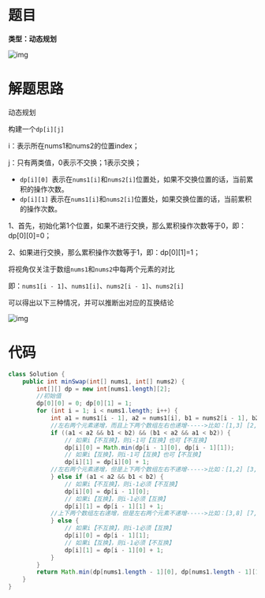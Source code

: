 # 题目

**类型：动态规划**



![img](https://cdn.nlark.com/yuque/0/2022/png/2941598/1665893441872-ddac505c-e987-4fab-818c-b2b12abe5608.png)

# 解题思路

动态规划



构建一个`dp[i][j]`

i：表示所在nums1和nums2的位置index；

j：只有两类值，0表示不交换；1表示交换；







- `dp[i][0] `表示在`nums1[i]`和`nums2[i]`位置处，如果不交换位置的话，当前累积的操作次数。
- `dp[i][1]` 表示在`nums1[i]`和`nums2[i]`位置处，如果交换位置的话，当前累积的操作次数。



1、首先，初始化第1个位置，如果不进行交换，那么累积操作次数等于0，即：dp[0][0]=0；

2、如果进行交换，那么累积操作次数等于1，即：dp[0][1]=1；



将视角仅关注于数组`nums1`和`nums2`中每两个元素的对比

即：`nums1[i - 1]`、`nums1[i]`、`nums2[i - 1]`、`nums2[i]`





可以得出以下三种情况，并可以推断出对应的互换结论

![img](https://cdn.nlark.com/yuque/0/2022/png/2941598/1665894338220-b37fc3fd-f45c-4f19-9c24-115c93ada1c5.png)





# 代码

```java
class Solution {
    public int minSwap(int[] nums1, int[] nums2) {
        int[][] dp = new int[nums1.length][2];
        //初始值
        dp[0][0] = 0; dp[0][1] = 1;
        for (int i = 1; i < nums1.length; i++) {
            int a1 = nums1[i - 1], a2 = nums1[i], b1 = nums2[i - 1], b2 = nums2[i];
            //左右两个元素递增，而且上下两个数组左右也递增----->比如：[1,3] [2,4]  1<3 2<4 2<3 1<4
            if ((a1 < a2 && b1 < b2) && (b1 < a2 && a1 < b2)) {
                // 如果i【不互换】，则i-1可【互换】也可【不互换】
                dp[i][0] = Math.min(dp[i - 1][0], dp[i - 1][1]);
                // 如果i【互换】，则i-1可【互换】也可【不互换】
                dp[i][1] = dp[i][0] + 1;
            //左右两个元素递增，但是上下两个数组左右不递增----->比如：[1,2] [3,4]  1<2 3<4 但是 3>2
            } else if (a1 < a2 && b1 < b2) {
                // 如果i【不互换】，则i-1必须【不互换】
                dp[i][0] = dp[i - 1][0];
                // 如果i【互换】，则i-1必须【互换】
                dp[i][1] = dp[i - 1][1] + 1;
            //上下两个数组左右递增，但是左右两个元素不递增----->比如：[3,8] [7,4]  7<8 3<4 但是 7>4
            } else {
                // 如果i【不互换】，则i-1必须【互换】
                dp[i][0] = dp[i - 1][1];
                // 如果i【互换】，则i-1必须【不互换】
                dp[i][1] = dp[i - 1][0] + 1;
            }
        }
        return Math.min(dp[nums1.length - 1][0], dp[nums1.length - 1][1]);
    }
}
```